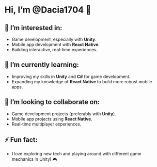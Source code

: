 # Hi, I’m @Dacia1704 👋

## 👀 I’m interested in:
- Game development, especially with **Unity**.
- Mobile app development with **React Native**.
- Building interactive, real-time experiences.

## 🌱 I’m currently learning:
- Improving my skills in **Unity** and **C#** for game development.
- Expanding my knowledge of **React Native** to build more robust mobile apps.

## 💞️ I’m looking to collaborate on:
- Game development projects (preferably with **Unity**).
- Mobile app projects using **React Native**.
- Real-time multiplayer experiences.
  
## ⚡ Fun fact:
- I love exploring new tech and playing around with different game mechanics in Unity! 🎮

